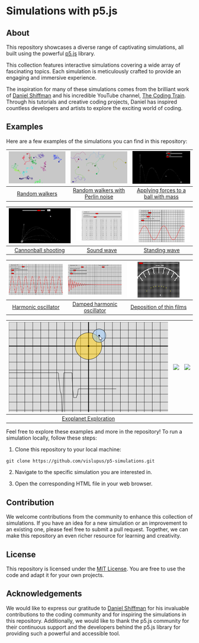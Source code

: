 # Simulations with p5.js

## About

This repository showcases a diverse range of captivating simulations, all built using the powerful [p5.js](https://p5js.org/) library.

This collection features interactive simulations covering a wide array of fascinating topics. Each simulation is meticulously crafted to provide an engaging and immersive experience.

The inspiration for many of these simulations comes from the brilliant work of [Daniel Shiffman](http://twitter.com/shiffman) and his incredible YouTube channel, [The Coding Train](https://www.youtube.com/channel/UCvjgXvBlbQiydffZU7m1_aw). Through his tutorials and creative coding projects, Daniel has inspired countless developers and artists to explore the exciting world of coding.

## Examples

Here are a few examples of the simulations you can find in this repository:

| ![Random walkers](screenshots/chrome_2023-08-17_08-17-54.png) | ![Random walkers with Perlin noise](screenshots/chrome_2023-08-17_08-21-21.png) | ![Applying forces to a ball with mass](screenshots/chrome_2023-08-17_09-41-40.png) |
| :---: | :---: | :---: |
| [Random walkers](https://vislupus.github.io/p5-simulations/random_walkers.html) | [Random walkers with Perlin noise](https://vislupus.github.io/p5-simulations/random_walkers_perlin_noise.html) | [Applying forces to a ball with mass](https://vislupus.github.io/p5-simulations/ball_apply_force_and_mass_mult.html) |

| ![Cannonball shooting](screenshots/chrome_2023-08-17_09-45-47.png) | ![Sound wave](screenshots/chrome_2023-08-17_09-46-06.png) | ![Standing wave](screenshots/chrome_2023-08-17_09-46-35.png) |
| :---: | :---: | :---: |
| [Cannonball shooting](https://vislupus.github.io/p5-simulations/ball_cannon.html) | [Sound wave](https://vislupus.github.io/p5-simulations/sound_wave.html) | [Standing wave](https://vislupus.github.io/p5-simulations/standing_wave.html) |

| ![Harmonic oscillator](screenshots/chrome_2023-08-17_15-34-16.png) | ![Damped harmonic oscillator](screenshots/chrome_2023-08-17_15-34-06.png) | ![Deposition of thin films](screenshots/chrome_2023-08-17_15-33-54.png) |
| :---: | :---: | :---: |
| [Harmonic oscillator](https://vislupus.github.io/p5-simulations/harmonic_oscillator.html) | [Damped harmonic oscillator](https://vislupus.github.io/p5-simulations/damped_harmonic_oscillator.html) | [Deposition of thin films](https://vislupus.github.io/p5-simulations/deposition.html) |

| ![Exoplanet Exploration](screenshots/chrome_2023-08-17_15-33-08.png) | ![](screenshots/) | ![](screenshots/) |
| :---: | :---: | :---: |
| [Exoplanet Exploration](https://vislupus.github.io/p5-simulations/exoplanet.html) | []() | []() |

Feel free to explore these examples and more in the repository! To run a simulation locally, follow these steps:

1. Clone this repository to your local machine:
```
git clone https://github.com/vislupus/p5-simulations.git
```
2. Navigate to the specific simulation you are interested in.

3. Open the corresponding HTML file in your web browser.

## Contribution

We welcome contributions from the community to enhance this collection of simulations. If you have an idea for a new simulation or an improvement to an existing one, please feel free to submit a pull request. Together, we can make this repository an even richer resource for learning and creativity.

## License

This repository is licensed under the [MIT License](LICENSE). You are free to use the code and adapt it for your own projects.

## Acknowledgements

We would like to express our gratitude to [Daniel Shiffman](http://twitter.com/shiffman) for his invaluable contributions to the coding community and for inspiring the simulations in this repository. Additionally, we would like to thank the p5.js community for their continuous support and the developers behind the p5.js library for providing such a powerful and accessible tool.

<!--
- [Random walkers](https://vislupus.github.io/p5-simulations/random_walkers.html)
- [Random walkers with Perlin noise](https://vislupus.github.io/p5-simulations/random_walkers_perlin_noise.html)
- [Applying forces to a ball with mass](https://vislupus.github.io/p5-simulations/ball_apply_force_and_mass_mult.html)
- [Cannonball shooting](https://vislupus.github.io/p5-simulations/ball_cannon.html)
- [Sound wave](https://vislupus.github.io/p5-simulations/sound_wave.html)
- [Standing wave](https://vislupus.github.io/p5-simulations/standing_wave.html)
- [Harmonic oscillator](https://vislupus.github.io/p5-simulations/harmonic_oscillator.html)
- [Damped harmonic oscillator](https://vislupus.github.io/p5-simulations/damped_harmonic_oscillator.html)
- [Deposition of thin films](https://vislupus.github.io/p5-simulations/deposition.html)
- [Exoplanet Exploration](https://vislupus.github.io/p5-simulations/exoplanet.html)


| ![](screenshots/) | ![](screenshots/) | ![](screenshots/) |
| :---: | :---: | :---: |
| []() | []() | []() |
-->
